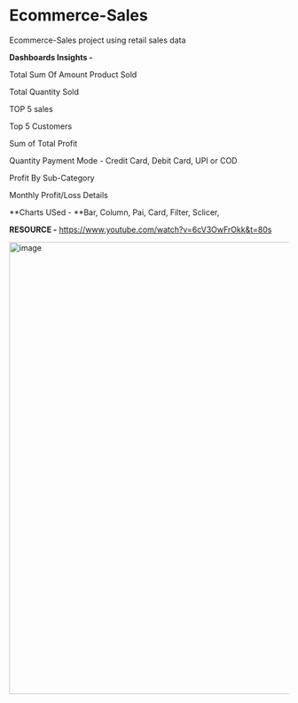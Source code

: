 # Ecommerce-Sales
Ecommerce-Sales project using retail sales data

**Dashboards Insights -**

Total Sum Of Amount Product Sold

Total Quantity Sold

TOP 5 sales

Top 5 Customers

Sum of Total Profit

Quantity Payment Mode - Credit Card, Debit Card, UPI or COD

Profit By Sub-Category

Monthly Profit/Loss Details 

**Charts USed - **Bar, Column, Pai, Card, Filter, Sclicer, 


**RESOURCE -** https://www.youtube.com/watch?v=6cV3OwFrOkk&t=80s

<img width="814" alt="image" src="https://github.com/user-attachments/assets/b44e1bbc-d5a4-4a26-b5ad-21eae0c81944">

